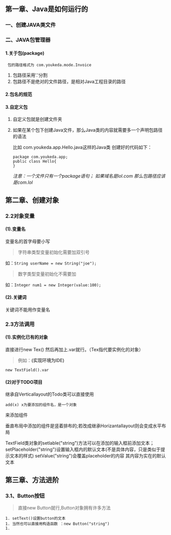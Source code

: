 ## 第一章、Java是如何运行的
### 一、创建JAVA类文件
### 二、JAVA包管理器
#### 1.关于包(package)
` 包的路径格式为 com.youkeda.mode.Invoice`
1. 包路径采用'.'分割
1. 包路径不是绝对的文件路径，是相对Java工程目录的路径
#### 2.包名的规范
#### 3.自定义包
1. 自定义包就是创建文件夹
1. 如果在某个包下创建Java文件，那么Java类的内容就需要多一个声明包路径的语法

    比如 com.youkeda.app.Hello.java这样的Java类
    创建好的代码如下：
    ```
    package com.youkeda.app;
    public class Hello{
    }
    ```
    *注意：一个文件只有一个package语句；*
    *如果域名是lol.com 那么包路径应该是com.lol*
## 第二章、创建对象
### 2.2对象变量
#### (1).变量名
变量名的首字母要小写

>字符串类型变量初始化需要加双引号

如：`String userName = new String("joe");`

>数字类型变量初始化不需要加

如：`Integer num1 = new Integer(value:100);`
#### (2).关键词
关键词不能用作变量名

### 2.3方法调用
#### (1).实例化已有的对象
直接进行new Tex() 然后再加上.var就行。（Tex指代要实例化的对象）

>例如：**(实现环境为IDE)**

`new TextField().var`

#### (2)对于TODO项目
继承自Verticallayout的Todo类可以直接使用

`add(x) x为要添加的组件名，是一个对象`

来添加组件

垂直布局中添加的组件是竖着排布的;若改成继承Horizantallayout则会变成水平布局

TextField类对象的setlable("string")方法可以在添加的输入框前添加文本；
setPlaceholder("string")设置输入框内的默认文本(不是具体内容，只是类似于提示文本的样式)
setValue("string")会覆盖placeholder的内容 其内容为实在的默认文本

## 第三章、方法进阶
### 3.1、Button按钮
>直接new Button就行,Button对象拥有许多方法
```
1. setText()设置button的文本
1. 当然也可以直接用构造函数 ：new Button("string")
1. 
```
